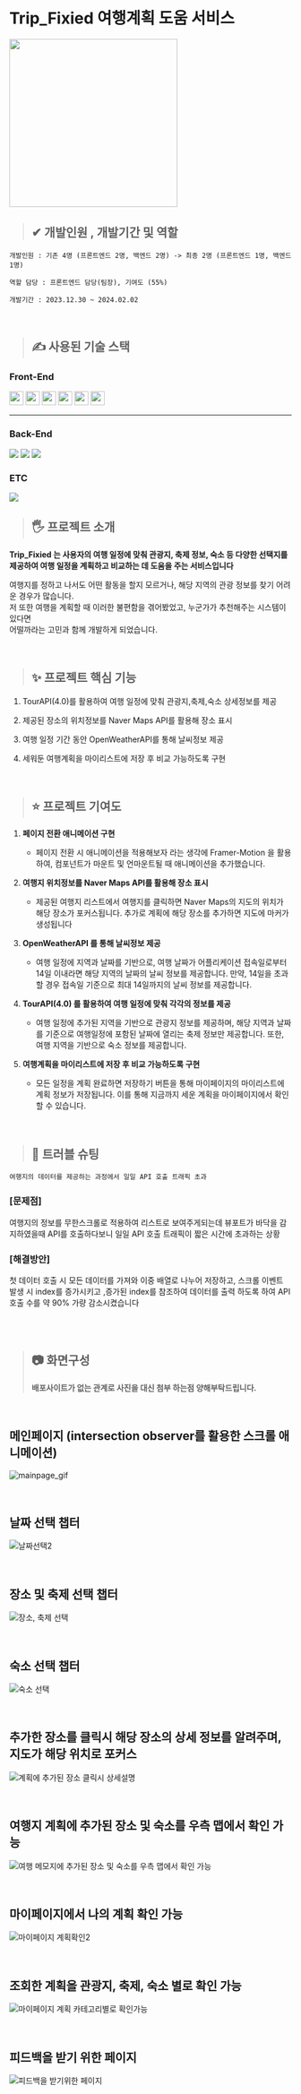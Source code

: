 # Trip_Fixied 여행계획 도움 서비스

<img src="./src/img/PreviewIMG/mainpage2.jpg" width="300px" >


 > ## ✔    개발인원 , 개발기간 및 역할 
    개발인원 : 기존 4명 (프론트엔드 2명, 백엔드 2명) -> 최종 2명 (프론트엔드 1명, 백엔드 1명)

    역할 담당 : 프론트엔드 담당(팀장), 기여도 (55%)

    개발기간 : 2023.12.30 ~ 2024.02.02

    

<br/>

 > ## ✍ 사용된 기술 스택  

### Front-End
<div style={display:flex}>
 <img src="https://img.shields.io/badge/html5-E34F26?style=for-the-badge&logo=html5&logoColor=white" height="25px">
<img src="https://img.shields.io/badge/css-1572B6?style=for-the-badge&logo=css3&logoColor=white" height="25px">
<img src="https://img.shields.io/badge/javascript-F7DF1E?style=for-the-badge&logo=javascript&logoColor=black" height="25px"> <img src="https://img.shields.io/badge/react-61DAFB?style=for-the-badge&logo=react&logoColor=black" height="25px">
<img src="https://img.shields.io/badge/styled components-DB7093?style=flat-square&logo=styled-components&logoColor=white" height="25px"/> 
<img src="https://img.shields.io/badge/Framer-0055FF?style=for-the-badge&logo=Framer&logoColor=white"height="25px">
</div>

<hr/>

### Back-End

<img src="https://img.shields.io/badge/Firebase-DD2C00?style=for-the-badge&logo=Firebase&logoColor=white">
<img src="https://img.shields.io/badge/Spring Boot-6DB33F?style=for-the-badge&logo=Spring Boot&logoColor=white">
<img src="https://img.shields.io/badge/DBeaver-382923?style=for-the-badge&logo=DBeaver&logoColor=white">

### ETC
<img src="https://img.shields.io/badge/Sourcetree-0052CC?style=for-the-badge&logo=Sourcetree&logoColor=white">

<br/>

> ## 🖐 프로젝트 소개

**Trip_Fixied 는 사용자의 여행 일정에 맞춰 관광지, 축제 정보, 숙소 등 다양한 선택지를 제공하여 여행 일정을 계획하고 비교하는 데 도움을 주는 서비스입니다**

 여행지를 정하고 나서도 어떤 활동을 할지 모르거나, 해당 지역의 관광 정보를 찾기 어려운 경우가 많습니다. <br/>
 저 또한 여행을 계획할 때 이러한 불편함을 겪어봤었고, 누군가가 추천해주는 시스템이 있다면 <br/>어떨까라는 고민과 함께 개발하게 되었습니다. 


<br/>

> ## ✨ 프로젝트 핵심 기능

 1. TourAPI(4.0)를 활용하여 여행 일정에 맞춰 관광지,축제,숙소 상세정보를 제공

2. 제공된 장소의 위치정보를 Naver Maps API를 활용해 장소 표시

 3. 여행 일정 기간 동안 OpenWeatherAPI를 통해 날씨정보 제공

 4. 세워둔 여행계획을 마이리스트에 저장 후 비교 가능하도록 구현

<br/>

> ## ⭐ 프로젝트 기여도
 1.  **페이지 전환 애니메이션 구현**
        - 페이지 전환 시 애니메이션을 적용해보자 라는 생각에 Framer-Motion 을 활용하여, 컴포넌트가 마운트 및 언마운트될 때 애니메이션을 추가했습니다.

 2. **여행지 위치정보를 Naver Maps API를 활용해 장소 표시**
    - 제공된 여행지 리스트에서 여행지를 클릭하면 Naver Maps의 지도의 위치가 해당 장소가 포커스됩니다. 추가로 계획에 해당 장소를 추가하면 지도에 마커가 생성됩니다

 3. **OpenWeatherAPI 를 통해 날씨정보 제공**
    - 여행 일정에 지역과 날짜를 기반으로, 여행 날짜가 어플리케이션 접속일로부터 14일 이내라면 해당 지역의 날짜의 날씨 정보를 제공합니다.
만약, 14일을 초과할 경우 접속일 기준으로 최대 14일까지의 날씨 정보를 제공합니다.
 4. **TourAPI(4.0) 를 활용하여 여행 일정에 맞춰 각각의 정보를 제공**
    - 여행 일정에 추가된 지역을 기반으로 관광지 정보를 제공하며, 해당 지역과 날짜를 기준으로 여행일정에 포함된 날짜에 열리는 축제 정보만 제공합니다. 또한, 여행 지역을 기반으로 숙소 정보를 제공합니다.
 5. **여행계획을 마이리스트에 저장 후 비교 가능하도록 구현**
    - 모든 일정을 계획 완료하면 저장하기 버튼을 통해 마이페이지의 마이리스트에 계획 정보가 저장됩니다. 이를 통해 지금까지 세운 계획을 마이페이지에서 확인할 수 있습니다.

<br/>

> ## 💫 트러블 슈팅
    여행지의 데이터를 제공하는 과정에서 일일 API 호출 트래픽 초과 
    
### [문제점] 
 여행지의 정보를 무한스크롤로 적용하여 리스트로 보여주게되는데 뷰포트가 바닥을 감지하였을때 API를 호출하다보니 일일 API 호출 트래픽이 짧은 시간에 초과하는 상황

 ### [해결방안]
 첫 데이터 호출 시 모든 데이터를 가져와 이중 배열로 나누어 저장하고, 스크롤 이벤트 발생 시 index를 증가시키고 ,증가된 index를 참조하여 데이터를 출력 하도록 하여 API 호출 수를 약 90% 가량 감소시켰습니다


<br/>
<br/>

> ## 📷 화면구성 
> **배포사이트가 없는 관계로 사진을 대신 첨부 하는점 양해부탁드립니다.**

<br/>

 ##  메인페이지 (intersection observer를 활용한 스크롤 애니메이션)                                    

 ![mainpage_gif](https://github.com/user-attachments/assets/74a47cfc-9150-4960-9464-284cf0de4a1e) 

<br/>

##  날짜 선택 챕터 

![날짜선택2](https://github.com/user-attachments/assets/fc0af9f0-d101-46a4-a72b-ef89a1e0d34f) 

<br/>

## 장소 및 축제 선택 챕터

![장소, 축제 선택](https://github.com/user-attachments/assets/561b3b86-8823-4778-afea-e2aa2206b843) 

<br/>

##  숙소 선택 챕터

![숙소 선택](https://github.com/user-attachments/assets/f8f45c3e-9b83-4ed3-8c40-65d13776406d) 

<br/>

##  추가한 장소를 클릭시 해당 장소의 상세 정보를 알려주며, 지도가 해당 위치로 포커스 

 ![계획에 추가된 장소 클릭시 상세설명](https://github.com/user-attachments/assets/78cc4cf2-5161-4195-970d-516752b5afdf)

<br/>

## 여행지 계획에 추가된 장소 및 숙소를 우측 맵에서 확인 가능

![여행 메모지에 추가된 장소 및 숙소를 우측 맵에서 확인 가능](https://github.com/user-attachments/assets/a09bfbb1-0bad-45a5-a278-9c719e5a9ac2)

<br/>

##  마이페이지에서 나의 계획 확인 가능 

 ![마이페이지 계획확인2](https://github.com/user-attachments/assets/5ff0ebc7-c527-475f-a15f-222fb8b558c9)

<br/>

## 조회한 계획을 관광지, 축제, 숙소 별로 확인 가능

 ![마이페이지 계획 카테고리별로 확인가능](https://github.com/user-attachments/assets/889894e7-d128-436d-8a43-d703cf9a23b0)

<br/>

##  피드백을 받기 위한 페이지

![피드백을 받기위한 페이지](https://github.com/user-attachments/assets/a6869e91-0a2b-47c7-a06d-dd928eff6c9e) 

